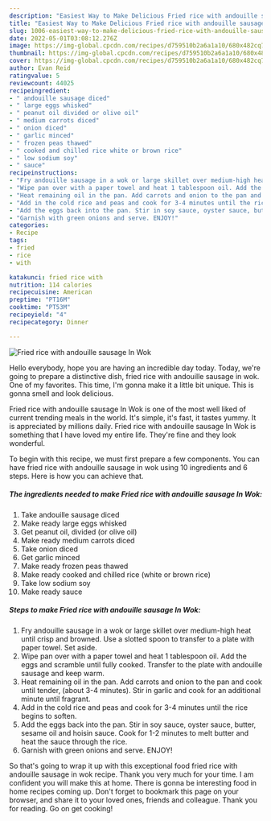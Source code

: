 ```yaml
---
description: "Easiest Way to Make Delicious Fried rice with andouille sausage In Wok"
title: "Easiest Way to Make Delicious Fried rice with andouille sausage In Wok"
slug: 1006-easiest-way-to-make-delicious-fried-rice-with-andouille-sausage-in-wok
date: 2022-05-01T03:08:12.276Z
image: https://img-global.cpcdn.com/recipes/d759510b2a6a1a10/680x482cq70/fried-rice-with-andouille-sausage-in-wok-recipe-main-photo.jpg
thumbnail: https://img-global.cpcdn.com/recipes/d759510b2a6a1a10/680x482cq70/fried-rice-with-andouille-sausage-in-wok-recipe-main-photo.jpg
cover: https://img-global.cpcdn.com/recipes/d759510b2a6a1a10/680x482cq70/fried-rice-with-andouille-sausage-in-wok-recipe-main-photo.jpg
author: Evan Reid
ratingvalue: 5
reviewcount: 44025
recipeingredient:
- " andouille sausage diced"
- " large eggs whisked"
- " peanut oil divided or olive oil"
- " medium carrots diced"
- " onion diced"
- " garlic minced"
- " frozen peas thawed"
- " cooked and chilled rice white or brown rice"
- " low sodium soy"
- " sauce"
recipeinstructions:
- "Fry andouille sausage in a wok or large skillet over medium-high heat until crisp and browned. Use a slotted spoon to transfer to a plate with paper towel. Set aside."
- "Wipe pan over with a paper towel and heat 1 tablespoon oil. Add the eggs and scramble until fully cooked. Transfer to the plate with andouille sausage and keep warm."
- "Heat remaining oil in the pan. Add carrots and onion to the pan and cook until tender, (about 3-4 minutes). Stir in garlic and cook for an additional minute until fragrant."
- "Add in the cold rice and peas and cook for 3-4 minutes until the rice begins to soften."
- "Add the eggs back into the pan. Stir in soy sauce, oyster sauce, butter, sesame oil and hoisin sauce. Cook for 1-2 minutes to melt butter and heat the sauce through the rice."
- "Garnish with green onions and serve. ENJOY!"
categories:
- Recipe
tags:
- fried
- rice
- with

katakunci: fried rice with 
nutrition: 114 calories
recipecuisine: American
preptime: "PT16M"
cooktime: "PT53M"
recipeyield: "4"
recipecategory: Dinner

---
```



![Fried rice with andouille sausage In Wok](https://img-global.cpcdn.com/recipes/d759510b2a6a1a10/680x482cq70/fried-rice-with-andouille-sausage-in-wok-recipe-main-photo.jpg)

Hello everybody, hope you are having an incredible day today. Today, we're going to prepare a distinctive dish, fried rice with andouille sausage in wok. One of my favorites. This time, I'm gonna make it a little bit unique. This is gonna smell and look delicious.

Fried rice with andouille sausage In Wok is one of the most well liked of current trending meals in the world. It's simple, it's fast, it tastes yummy. It is appreciated by millions daily. Fried rice with andouille sausage In Wok is something that I have loved my entire life. They're fine and they look wonderful.




To begin with this recipe, we must first prepare a few components. You can have fried rice with andouille sausage in wok using 10 ingredients and 6 steps. Here is how you can achieve that.

<!--inarticleads1-->

##### The ingredients needed to make Fried rice with andouille sausage In Wok:

1. Take  andouille sausage diced
1. Make ready  large eggs whisked
1. Get  peanut oil, divided (or olive oil)
1. Make ready  medium carrots diced
1. Take  onion diced
1. Get  garlic minced
1. Make ready  frozen peas thawed
1. Make ready  cooked and chilled rice (white or brown rice)
1. Take  low sodium soy
1. Make ready  sauce




<!--inarticleads2-->

##### Steps to make Fried rice with andouille sausage In Wok:

1. Fry andouille sausage in a wok or large skillet over medium-high heat until crisp and browned. Use a slotted spoon to transfer to a plate with paper towel. Set aside.
1. Wipe pan over with a paper towel and heat 1 tablespoon oil. Add the eggs and scramble until fully cooked. Transfer to the plate with andouille sausage and keep warm.
1. Heat remaining oil in the pan. Add carrots and onion to the pan and cook until tender, (about 3-4 minutes). Stir in garlic and cook for an additional minute until fragrant.
1. Add in the cold rice and peas and cook for 3-4 minutes until the rice begins to soften.
1. Add the eggs back into the pan. Stir in soy sauce, oyster sauce, butter, sesame oil and hoisin sauce. Cook for 1-2 minutes to melt butter and heat the sauce through the rice.
1. Garnish with green onions and serve. ENJOY!




So that's going to wrap it up with this exceptional food fried rice with andouille sausage in wok recipe. Thank you very much for your time. I am confident you will make this at home. There is gonna be interesting food in home recipes coming up. Don't forget to bookmark this page on your browser, and share it to your loved ones, friends and colleague. Thank you for reading. Go on get cooking!
